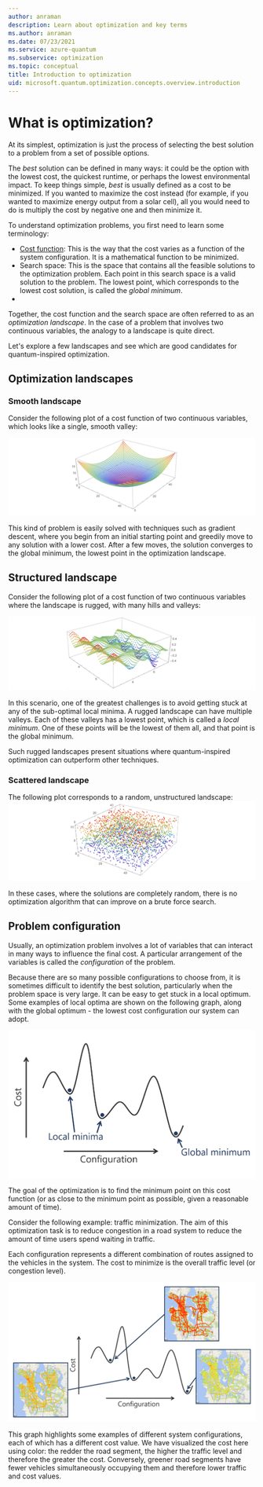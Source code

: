 ```yaml
---
author: anraman
description: Learn about optimization and key terms
ms.author: anraman
ms.date: 07/23/2021
ms.service: azure-quantum
ms.subservice: optimization
ms.topic: conceptual
title: Introduction to optimization
uid: microsoft.quantum.optimization.concepts.overview.introduction
---
```


# What is optimization?

At its simplest, optimization is just the process of selecting the best solution to a problem from a set of possible options.

The *best* solution can be defined in many ways: it could be the option with the lowest cost, the quickest runtime, or perhaps the lowest environmental impact. To keep things simple, *best* is usually defined as a cost to be minimized. If you wanted to maximize the cost instead (for example, if you wanted to maximize energy output from a solar cell), all you would need to do is multiply the cost by negative one and then minimize it.

To understand optimization problems, you first need to learn some terminology:

- [Cost function](xref:microsoft.quantum.optimization.concepts.overview.key-concepts): This is the way that the cost varies as a function of the system configuration. It is a mathematical function to be minimized. 
- Search space: This is the space that contains all the feasible solutions to the optimization problem. Each point in this search space is a valid solution to the problem. The lowest point, which corresponds to the lowest cost solution, is called the *global minimum*.
- 
Together, the cost function and the search space are often referred to as an *optimization landscape*. In the case of a problem that involves two continuous variables, the analogy to a landscape is quite direct.

Let's explore a few landscapes and see which are good candidates for quantum-inspired optimization.

## Optimization landscapes

### Smooth landscape
Consider the following plot of a cost function of two continuous variables, which looks like a single, smooth valley:

![Smooth landspace](./media/smooth-landscape.png)

This kind of problem is easily solved with techniques such as gradient descent, where you begin from an initial starting point and greedily move to any solution with a lower cost. After a few moves, the solution converges to the global minimum, the lowest point in the optimization landscape.

## Structured landscape
Consider the following plot of a cost function of two continuous variables where the landscape is rugged, with many hills and valleys:

![Structured landspace](./media/structured-landscape.png)

In this scenario, one of the greatest challenges is to avoid getting stuck at any of the sub-optimal local minima. A rugged landscape can have multiple valleys. Each of these valleys has a lowest point, which is called a *local minimum*. One of these points will be the lowest of them all, and that point is the global minimum.

Such rugged landscapes present situations where quantum-inspired optimization can outperform other techniques.

### Scattered landscape
The following plot corresponds to a random, unstructured landscape: 
![Scattered landspace](./media/scattered-landscape.png)

In these cases, where the solutions are completely random, there is no optimization algorithm that can improve on a brute force search.

## Problem configuration

Usually, an optimization problem involves a lot of variables that can interact in many ways to influence the final cost. A particular arrangement of the variables is called the *configuration* of the problem.

Because there are so many possible configurations to choose from, it is sometimes difficult to identify the best solution, particularly when the problem space is very large. It can be easy to get stuck in a local optimum. Some examples of local optima are shown on the following graph, along with the global optimum - the lowest cost configuration our system can adopt.

![Graph showing a cost function with two local optima and the global optimum highlighted](./media/optimization-intro-optima-graph.png)

The goal of the optimization is to find the minimum point on this cost function (or as close to the minimum point as possible, given a reasonable amount of time).

Consider the following example: traffic minimization. The aim of this optimization task is to reduce congestion in a road system to reduce the amount of time users spend waiting in traffic.

Each configuration represents a different combination of routes assigned to the vehicles in the system. The cost to minimize is the overall traffic level (or congestion level).

![Graph showing a cost function with local optima corresponding to different traffic levels in a vehicle routing simulation](./media/optimization-intro-traffic-optima.png)

This graph highlights some examples of different system configurations, each of which has a different cost value. We have visualized the cost here using color: the redder the road segment, the higher the traffic level and therefore the greater the cost. Conversely, greener road segments have fewer vehicles simultaneously occupying them and therefore lower traffic and cost values.
